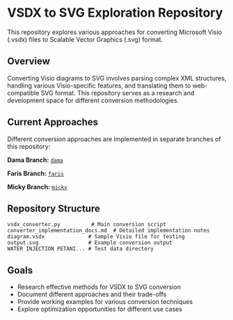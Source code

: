 # VSDX to SVG Exploration Repository

This repository explores various approaches for converting Microsoft Visio (.vsdx) files to Scalable Vector Graphics (.svg) format.

## Overview

Converting Visio diagrams to SVG involves parsing complex XML structures, handling various Visio-specific features, and translating them to web-compatible SVG format. This repository serves as a research and development space for different conversion methodologies.

## Current Approaches

Different conversion approaches are implemented in separate branches of this repository:

**Dama Branch:** [`dama`](https://github.com/RunningPie/VSDX_TO_SVG/tree/dama)

**Faris Branch:** [`faris`](https://github.com/RunningPie/VSDX_TO_SVG/tree/faris)

**Micky Branch:** [`micky`](https://github.com/RunningPie/VSDX_TO_SVG/tree/Micky)

## Repository Structure

```
vsdx_converter.py          # Main conversion script
converter_implementation_docs.md  # Detailed implementation notes
diagram.vsdx              # Sample Visio file for testing
output.svg                # Example conversion output
WATER INJECTION PETANI... # Test data directory
```

## Goals

- Research effective methods for VSDX to SVG conversion
- Document different approaches and their trade-offs
- Provide working examples for various conversion techniques
- Explore optimization opportunities for different use cases
